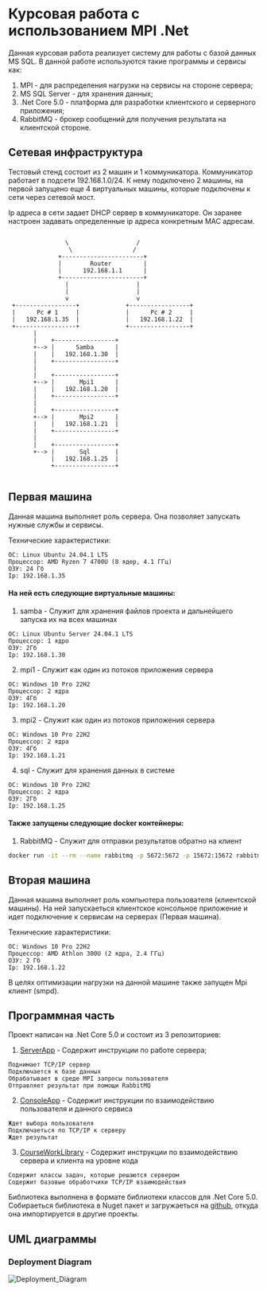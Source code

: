 
# Курсовая работа с использованием MPI .Net

Данная курсовая работа реализует систему для работы с базой данных MS SQL. В данной работе используются такие программы и сервисы как:
1. MPI - для распределения нагрузки на сервисы на стороне сервера;
2. MS SQL Server - для хранения данных;
3. .Net Core 5.0 - платформа для разработки клиентского и серверного приложения;
4. RabbitMQ - брокер сообщений для получения результата на клиентской стороне.

## Сетевая инфраструктура

Тестовый стенд состоит из 2 машин и 1 коммуникатора. Коммуникатор работает в подсети 192.168.1.0/24. К нему подключено 2 машины, на первой запущено еще 4 виртуальных машины, которые подключены к сети через сетевой мост.

Ip адреса в сети задает DHCP сервер в коммуникаторе. Он заранее настроен задавать определенные ip адреса конкретным MAC адресам.

```

                \                   /
                 \                 /
              +-----------------------+
              |        Router         |
              |      192.168.1.1      |
              +-----------------------+
                |                   |
                |                   |
                v                   v
 +-----------------+             +-----------------+
 |      Pc # 1     |             |      Pc # 2     |
 |   192.168.1.35  |             |   192.168.1.22  |
 +-----------------+             +-----------------+
       |
       |    +-----------------+
       +--> |      Samba      | 
       |    |   192.168.1.30  |
       |    +-----------------+
       |
       |    +-----------------+
       +--> |       Mpi1      | 
       |    |   192.168.1.20  |
       |    +-----------------+
       |
       |    +-----------------+
       +--> |       Mpi2      | 
       |    |   192.168.1.21  |
       |    +-----------------+
       |
       |    +-----------------+
       +--> |       Sql       | 
            |   192.168.1.25  |
            +-----------------+
           
```

## Первая машина

Данная машина выполняет роль сервера. Она позволяет запускать нужные службы и сервисы.

Технические характеристики:
```
ОС: Linux Ubuntu 24.04.1 LTS  
Процессор: AMD Ryzen 7 4700U (8 ядер, 4.1 ГГц)
ОЗУ: 24 Гб  
Ip: 192.168.1.35
```
  
#### На ней есть следующие виртуальные машины:  
1. samba - Служит для хранения файлов проекта и дальнейшего запуска их на всех машинах
```
ОС: Linux Ubuntu Server 24.04.1 LTS
Процессор: 1 ядро
ОЗУ: 2Гб
Ip: 192.168.1.30
```
  
2. mpi1 - Служит как один из потоков приложения сервера
```
ОС: Windows 10 Pro 22H2
Процессор: 2 ядра
ОЗУ: 4Гб
Ip: 192.168.1.20
```
  
3. mpi2 - Служит как один из потоков приложения сервера
```
ОС: Windows 10 Pro 22H2
Процессор: 2 ядра
ОЗУ: 4Гб
Ip: 192.168.1.21
```
  
4. sql - Служит для хранения данных в системе
```
ОС: Windows 10 Pro 22H2
Процессор: 2 ядра
ОЗУ: 2Гб
Ip: 192.168.1.25
```
  
#### Также запущены следующие docker контейнеры:  
  
1. RabbitMQ - Служит для отправки результатов обратно на клиент
```bash
docker run -it --rm --name rabbitmq -p 5672:5672 -p 15672:15672 rabbitmq:4.0-management 
```

## Вторая машина

Данная машина выполняет роль компьютера пользователя (клиентской машины). На ней запускаеться клиентское консольное приложение и идет подключение к сервисам на серверах (Первая машина).

Технические характеристики:
```
ОС: Windows 10 Pro 22H2
Процессор: AMD Athlon 300U (2 ядра, 2.4 ГГц)
ОЗУ: 2 Гб
Ip: 192.168.1.22
```

В целях оптимизации нагрузки на данной машине также запущен Mpi клиент (smpd).

## Программная часть

Проект написан на .Net Core 5.0 и состоит из 3 репозиториев:
1. [ServerApp](https://github.com/SloykaCoursework/ServerApp) - Содержит инструкции по работе сервера;
```
Поднимает TCP/IP сервер
Подключается к базе данных
Обрабатывает в среде MPI запросы пользователя
Отправляет результат при помощи RabbitMQ
```
2. [ConsoleApp](https://github.com/SloykaCoursework/ConsoleApp) - Содержит инструкции по взаимодействию пользователя и данного сервиса
```
Ждет выбора пользователя
Подключаеться по TCP/IP к серверу
Ждет результат
```
3. [CourseWorkLibrary](https://github.com/SloykaCoursework/CourseWorkLibrary) - Содержит инструкции по взаимодействию сервера и клиента на уровне кода
```
Содержит классы задач, которые решаются сервером
Содержит базовые обработчики TCP/IP взаимодействия
```

Библиотека выполнена в формате библиотеки классов для .Net Core 5.0. Собираеться библиотека в Nuget пакет и загружаеться на [github](https://github.com/SloykaCoursework/CourseWorkLibrary/pkgs/nuget/CourseworkLibrary), откуда она импортируется в другие проекты.

## UML диаграммы

### Deployment Diagram
![Deployment_Diagram](https://github.com/user-attachments/assets/67eee62d-e6a3-4560-b1bc-5a0a3ee2a4d3)


